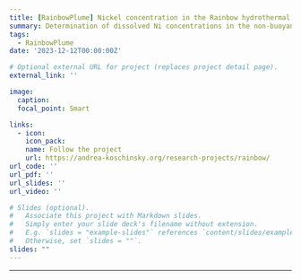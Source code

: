 ```yaml
---
title: [RainbowPlume] Nickel concentration in the Rainbow hydrothermal vent using voltammetry
summary: Determination of dissolved Ni concentrations in the non-buoyant plume samples using Adsorptive Cathodic Stripping Voltammetry.
tags:
  - RainbowPlume
date: '2023-12-12T00:00:00Z'

# Optional external URL for project (replaces project detail page).
external_link: ''

image:
  caption: 
  focal_point: Smart

links:
  - icon: 
    icon_pack: 
    name: Follow the project
    url: https://andrea-koschinsky.org/research-projects/rainbow/
url_code: ''
url_pdf: ''
url_slides: ''
url_video: ''

# Slides (optional).
#   Associate this project with Markdown slides.
#   Simply enter your slide deck's filename without extension.
#   E.g. `slides = "example-slides"` references `content/slides/example-slides.md`.
#   Otherwise, set `slides = ""`.
slides: ""
---
```


---

